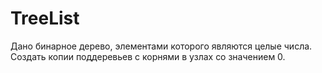 # TreeList 
Дано бинарное дерево, элементами которого являются целые числа.  
Создать копии поддеревьев с корнями в узлах со значением 0.
